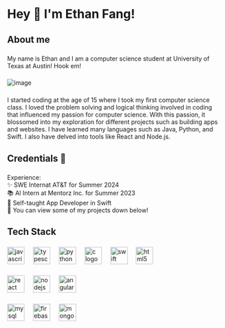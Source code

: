 <h1 align="left">Hey 👋 I'm Ethan Fang!</h1>

###

<h2 align="left">About me</h2>

###

<p align="left">My name is Ethan and I am a computer science student at University of Texas at Austin! Hook em!</p>

###

![image](https://github.com/efang12-stack/efang12-stack/assets/122645724/11317db2-982c-47c2-aa1f-a74e9d9e6789)


###

<p align="left">I started coding at the age of 15 where I took my first computer science class. I loved the problem solving and logical thinking involved in coding that influenced my passion for computer science. With this passion, it blossomed into my exploration for different projects such as building apps and websites. I have learned many languages such as Java, Python, and Swift. I also have delved into tools like React and Node.js.</p>

###

<h2 align="left">Credentials 🎯</h2>

###

<p align="left">Experience:<br>✨  SWE Internat AT&T for Summer 2024<br>📚 AI Intern at Mentorz Inc. for Summer 2023<br>🎯 Self-taught App Developer in Swift<br>🎲 You can view some of my projects down below!</p>

###

<h2 align="left">Tech Stack</h2>

###

<div align="left">
  <img src="https://cdn.jsdelivr.net/gh/devicons/devicon/icons/javascript/javascript-original.svg" height="40" alt="javascript logo"  />
  <img width="12" />
  <img src="https://cdn.jsdelivr.net/gh/devicons/devicon/icons/typescript/typescript-original.svg" height="40" alt="typescript logo"  />
  <img width="12" />
  <img src="https://cdn.jsdelivr.net/gh/devicons/devicon/icons/python/python-original.svg" height="40" alt="python logo"  />
  <img width="12" />
  <img src="https://cdn.jsdelivr.net/gh/devicons/devicon/icons/c/c-original.svg" height="40" alt="c logo"  />
  <img width="12" />
  <img src="https://cdn.jsdelivr.net/gh/devicons/devicon/icons/swift/swift-original.svg" height="40" alt="swift logo"  />
  <img width="12" />
  <img src="https://cdn.jsdelivr.net/gh/devicons/devicon/icons/html5/html5-original.svg" height="40" alt="html5 logo"  />
</div>

###

<div align="left">
  <img src="https://cdn.jsdelivr.net/gh/devicons/devicon/icons/react/react-original.svg" height="40" alt="react logo"  />
  <img width="12" />
  <img src="https://cdn.jsdelivr.net/gh/devicons/devicon/icons/nodejs/nodejs-original.svg" height="40" alt="nodejs logo"  />
  <img width="12" />
  <img src="https://cdn.jsdelivr.net/gh/devicons/devicon/icons/angularjs/angularjs-original.svg" height="40" alt="angularjs logo"  />
</div>

###

<div align="left">
  <img src="https://cdn.jsdelivr.net/gh/devicons/devicon/icons/mysql/mysql-original.svg" height="40" alt="mysql logo"  />
  <img width="12" />
  <img src="https://cdn.jsdelivr.net/gh/devicons/devicon/icons/firebase/firebase-plain.svg" height="40" alt="firebase logo"  />
  <img width="12" />
  <img src="https://cdn.jsdelivr.net/gh/devicons/devicon/icons/mongodb/mongodb-original.svg" height="40" alt="mongodb logo"  />
</div>

###

